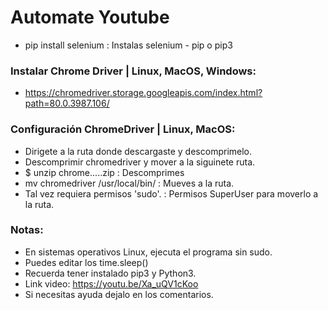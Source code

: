 # Automate Youtube
* pip install selenium : Instalas selenium - pip o pip3

### Instalar Chrome Driver | Linux, MacOS, Windows:
* https://chromedriver.storage.googleapis.com/index.html?path=80.0.3987.106/

### Configuración ChromeDriver | Linux, MacOS:
* Dirigete a la ruta donde descargaste y descomprimelo.
* Descomprimir chromedriver y mover a la siguinete ruta.
* $ unzip chrome.....zip : Descomprimes
* mv chromedriver /usr/local/bin/ : Mueves a la ruta.
* Tal vez requiera permisos 'sudo'. : Permisos SuperUser para moverlo a la ruta.

### Notas:
* En sistemas operativos Linux, ejecuta el programa sin sudo.
* Puedes editar los time.sleep()
* Recuerda tener instalado pip3 y Python3.
* Link video: https://youtu.be/Xa_uQV1cKoo
* Si necesitas ayuda dejalo en los comentarios.

